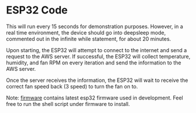 # ESP32 Code

This will run every 15 seconds for demonstration purposes. However, in a real time environment, 
the device should go into deepsleep mode, commented out in the infinite while statement, for about 20 minutes.   

Upon starting, the ESP32 will attempt to connect to the internet and send a request to the AWS server. 
If successful, the ESP32 will collect temperature, humidity, and fan RPM on every iteration and send the information to the AWS server.   

Once the server receives the information, the ESP32 will wait to receive the correct fan speed back (3 speed) to turn the fan on to.   

Note: [firmware](https://github.com/markozdemir/SmartAtticFan/tree/main/src/firmware) contains latest esp32 firmware used in development. Feel free to run the shell script under firmware to install.
